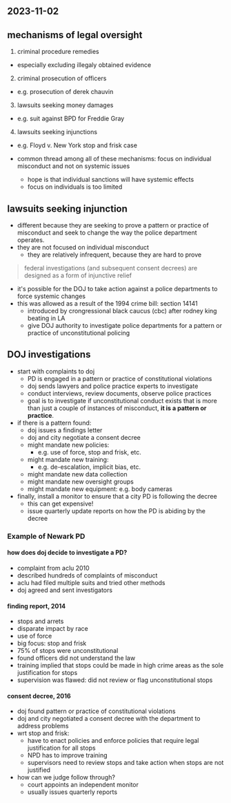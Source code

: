 ## 2023-11-02  

## mechanisms of legal oversight
1. criminal procedure remedies 
- especially excluding illegaly obtained evidence
2. criminal prosecution of officers 
- e.g. prosecution of derek chauvin
3. lawsuits seeking money damages 
- e.g. suit against BPD for Freddie Gray
4. lawsuits seeking injunctions 
- e.g. Floyd v. New York stop and frisk case 

- common thread among all of these mechanisms: focus on individual misconduct and not on systemic issues  
    -  hope is that individual sanctions will have systemic effects 
    -  focus on individuals is too limited 

## lawsuits seeking injunction  

- different because they are seeking to prove a pattern or practice of misconduct and seek to change the way the police department operates.
- they are not focused on individual misconduct
    -  they are relatively infrequent, because they are hard to prove  

> federal investigations (and subsequent consent decrees) are designed as a form of injunctive relief
-  it's possible for the DOJ to take action against a police departments to force systemic changes 
-  this was allowed as a result of the 1994 crime bill: section 14141
    -  introduced by crongressional black caucus (cbc) after rodney king beating in LA
    -  give DOJ authority to investigate police departments for a pattern or practice of unconstitutional policing

## DOJ investigations
- start with complaints to doj 
    - PD is engaged in a pattern or practice of constitutional violations 
    -  doj sends lawyers and police practice experts to investigate
    -  conduct interviews, review documents, observe police practices
    -  goal is to investigate if unconstitutional conduct exists that is more than just a couple of instances of misconduct, **it is a pattern or practice**.  
-  if there is a pattern found:
    -  doj issues a findings letter
    -  doj and city negotiate a consent decree
    -  might mandate new policies: 
        -  e.g. use of force, stop and frisk, etc.
    -  might mandate new training:
        -  e.g. de-escalation, implicit bias, etc.
    -  might mandate new data collection
    -  might mandate new oversight groups 
    -  might mandate new equipment: e.g. body cameras 
-  finally, install a monitor to ensure that a city PD is following the decree
    -  this can get expensive!
    -  issue quarterly update reports on how the PD is abiding by the decree 

### Example of Newark PD 

#### how does doj decide to investigate a PD?
- complaint from aclu 2010
- described hundreds of complaints of misconduct
- aclu had filed multiple suits and tried other methods 
- doj agreed and sent investigators 

#### finding report, 2014 
- stops and arrets 
- disparate impact by race 
- use of force
- big focus: stop and frisk 
- 75% of stops were unconstitutional
- found officers did not understand the law 
- training implied that stops could be made in high crime areas as the sole justification for stops 
- supervision was flawed: did not review or flag unconstitutional stops

#### consent decree, 2016
- doj found pattern or practice of constitutional violations 
- doj and city negotiated a consent decree with the department to address problems 
- wrt stop and frisk:
    - have to enact policies and enforce policies that require legal justification for all stops 
    - NPD has to improve training
    - supervisors need to review stops and take action when stops are not justified
- how can we judge follow through?
    - court appoints an independent monitor 
    - usually issues quarterly reports



